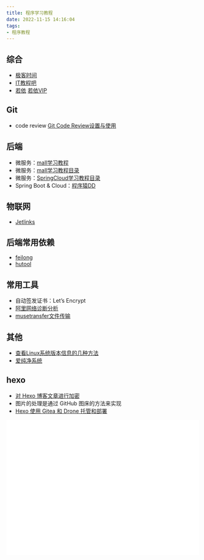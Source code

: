 ```yaml
---
title: 程序学习教程
date: 2022-11-15 14:16:04
tags:
- 程序教程
---
```


## 综合
* <a href="https://time.geekbang.org/">极客时间</a>
* <a href="https://www.itjc8.com/">IT教程吧</a>
* <a href="http://doc.ruoyi.vip/">若依</a> <a href="http://v.ruoyi.vip/">若依VIP</a>

## Git
* code review <a href="https://cloud.tencent.com/developer/article/1362941">Git Code Review设置与使用</a>

## 后端
* 微服务：<a href="https://www.macrozheng.com">mall学习教程</a>
* 微服务：<a href="https://mp.weixin.qq.com/s/s_dKL9aAFXgtQi0VO1Ovdw">mall学习教程目录</a>
* 微服务：<a href="https://mp.weixin.qq.com/s/SWp3Q0l2HAzy4mKaAYzZdA">SpringCloud学习教程目录</a>
* Spring Boot & Cloud：<a href="https://blog.didispace.com/">程序猿DD</a>

## 物联网
* <a href="https://www.jetlinks.cn/">Jetlinks</a>

## 后端常用依赖
* <a href="http://feilong-core.mydoc.io/">feilong</a>
* <a href="https://www.hutool.cn/">hutool</a>

## 常用工具
* 自动签发证书：Let’s Encrypt
* <a href="https://boce.aliyun.com/home">阿里网络诊断分析</a>
* <a href="https://musetransfer.com/">musetransfer文件传输</a>

## 其他
* <a href="https://blog.csdn.net/majianting/article/details/122694130">查看Linux系统版本信息的几种方法</a>
* <a href="http://www.aichunjing.com/">爱纯净系统</a>

## hexo
* <a href="https://zhuanlan.zhihu.com/p/113235573">对 Hexo 博客文章进行加密</a>
* 图片的处理是通过 GitHub 图床的方法来实现
* <a href="https://www.jb51.net/article/264855.htm">Hexo 使用 Gitea 和 Drone 托管和部署</a>


![image-20221118084454727](https://raw.githubusercontent.com/anmeng777/asset/master/img/202211180844133.png)